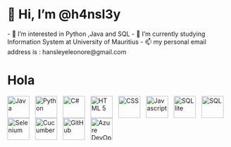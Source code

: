 <h1>👋 Hi, I’m @h4nsl3y</h1>
- 👀 I’m interested in Python ,Java and SQL
- 🌱 I’m currently studying Information System at University of Mauritius
- 📫 my personal email address is : hansleyeleonore@gmail.com



<!---
h4nsl3y/h4nsl3y is a ✨ special ✨ repository because its `README.md` (this file) appears on your GitHub profile.
You can click the Preview link to take a look at your changes.
--->
<h1>Hola</h1>


<div >
  <img align="left" alt="Java" width="50px" style="padding-right:10px" src="https://cdn.jsdelivr.net/gh/devicons/devicon@latest/icons/java/java-original-wordmark.svg">
  <img align="left" alt="Python" width="50px" style="padding-right:10px" src="https://cdn.jsdelivr.net/gh/devicons/devicon@latest/icons/python/python-original.svg" />
  <img align="left" alt="C#" width="50px" style="padding-right:10px" src="https://cdn.jsdelivr.net/gh/devicons/devicon@latest/icons/csharp/csharp-original.svg" />      
  <img align="left" alt="HTML 5" width="50px" style="padding-right:10px" src="https://cdn.jsdelivr.net/gh/devicons/devicon@latest/icons/html5/html5-original-wordmark.svg" />
  <img align="left" alt="CSS" width="50px" style="padding-right:10px" src="https://cdn.jsdelivr.net/gh/devicons/devicon@latest/icons/css3/css3-original.svg" />
  <img align="left" alt="Javascript" width="50px" style="padding-right:10px" src="https://cdn.jsdelivr.net/gh/devicons/devicon@latest/icons/javascript/javascript-plain.svg" />        
  <img alig="left" alt="SQL" width="50px" style="padding-right:10px" src="https://cdn.jsdelivr.net/gh/devicons/devicon@latest/icons/mysql/mysql-original.svg" />
  <img align="left" alt="SQL lite" width="50px" style="padding-right:10px" src="https://cdn.jsdelivr.net/gh/devicons/devicon@latest/icons/sqlite/sqlite-original.svg" />
  <img align="left" alt="Selenium" width="50px" style="padding-right:10px" src="https://cdn.jsdelivr.net/gh/devicons/devicon@latest/icons/selenium/selenium-original.svg" />
  <img align="left" alt="Cucumber" width="50px" style="padding-right:10px" src="https://cdn.jsdelivr.net/gh/devicons/devicon@latest/icons/cucumber/cucumber-plain.svg" />
  <img align="left" alt="GitHub" width="50px" style="padding-right:10px" src="https://cdn.jsdelivr.net/gh/devicons/devicon@latest/icons/github/github-original.svg" />
  <img align="left" alt="Azure DevOps" width="50px" style="padding-right:10px" src="https://cdn.jsdelivr.net/gh/devicons/devicon@latest/icons/azuredevops/azuredevops-original.svg" />     
</div>

          
          
